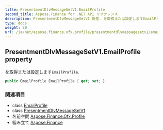 ```yaml
---
title: PresentmentDlvMessageSetV1.EmailProfile
second_title: Aspose.Finance for .NET API リファレンス
description: PresentmentDlvMessageSetV1 財産. を取得または設定しますEmailProfile.
type: docs
weight: 20
url: /ja/net/aspose.finance.ofx.profile/presentmentdlvmessagesetv1/emailprofile/
---
```

## PresentmentDlvMessageSetV1.EmailProfile property

を取得または設定します`EmailProfile`.

```csharp
public EmailProfile EmailProfile { get; set; }
```

### 関連項目

* class [EmailProfile](../../emailprofile/)
* class [PresentmentDlvMessageSetV1](../)
* 名前空間 [Aspose.Finance.Ofx.Profile](../../presentmentdlvmessagesetv1/)
* 組み立て [Aspose.Finance](../../../)


